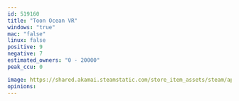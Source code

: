 ```yaml
---
id: 519160
title: "Toon Ocean VR"
windows: "true"
mac: "false"
linux: false
positive: 9
negative: 7
estimated_owners: "0 - 20000"
peak_ccu: 0

image: https://shared.akamai.steamstatic.com/store_item_assets/steam/apps/519160/header.jpg?t=1494853943
opinions:
---
```

